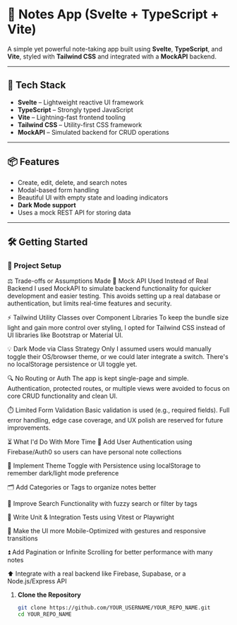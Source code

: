 # 📝 Notes App (Svelte + TypeScript + Vite)

A simple yet powerful note-taking app built using **Svelte**, **TypeScript**, and **Vite**, styled with **Tailwind CSS** and integrated with a **MockAPI** backend.

---

## 🚀 Tech Stack

- **Svelte** – Lightweight reactive UI framework
- **TypeScript** – Strongly typed JavaScript
- **Vite** – Lightning-fast frontend tooling
- **Tailwind CSS** – Utility-first CSS framework
- **MockAPI** – Simulated backend for CRUD operations

---

## 📦 Features

- Create, edit, delete, and search notes
- Modal-based form handling
- Beautiful UI with empty state and loading indicators
- **Dark Mode support**
- Uses a mock REST API for storing data

---

## 🛠️ Getting Started

### 📁 Project Setup




⚖️ Trade-offs or Assumptions Made
🔧 Mock API Used Instead of Real Backend
I used MockAPI to simulate backend functionality for quicker development and easier testing. This avoids setting up a real database or authentication, but limits real-time features and security.

⚡ Tailwind Utility Classes over Component Libraries
To keep the bundle size light and gain more control over styling, I opted for Tailwind CSS instead of UI libraries like Bootstrap or Material UI.

💡 Dark Mode via Class Strategy Only
I assumed users would manually toggle their OS/browser theme, or we could later integrate a switch. There's no localStorage persistence or UI toggle yet.

🔍 No Routing or Auth
The app is kept single-page and simple. Authentication, protected routes, or multiple views were avoided to focus on core CRUD functionality and clean UI.

⏱️ Limited Form Validation
Basic validation is used (e.g., required fields). Full error handling, edge case coverage, and UX polish are reserved for future improvements.

⏳ What I'd Do With More Time
🔐 Add User Authentication using Firebase/Auth0 so users can have personal note collections

🌙 Implement Theme Toggle with Persistence using localStorage to remember dark/light mode preference

🗂️ Add Categories or Tags to organize notes better

🔎 Improve Search Functionality with fuzzy search or filter by tags

🧪 Write Unit & Integration Tests using Vitest or Playwright

📱 Make the UI more Mobile-Optimized with gestures and responsive transitions

⏫ Add Pagination or Infinite Scrolling for better performance with many notes

⬆️ Integrate with a real backend like Firebase, Supabase, or a Node.js/Express API



1. **Clone the Repository**
   ```bash
   git clone https://github.com/YOUR_USERNAME/YOUR_REPO_NAME.git
   cd YOUR_REPO_NAME
